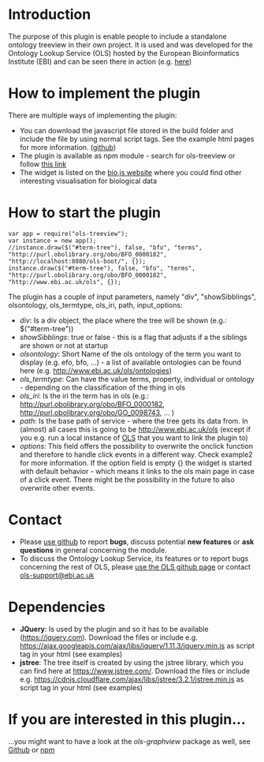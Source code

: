 # Introduction
The purpose of this plugin is enable people to include a standalone ontology treeview in their own project. It is used and was developed for the Ontology Lookup Service (OLS) hosted by the European Bioinformatics Institute (EBI) and can be seen there in action (e.g. <a href="http://www.ebi.ac.uk/ols/ontologies/efo/terms?iri=http%3A%2F%2Fwww.ebi.ac.uk%2Fefo%2FEFO_0000322">here</a>)  

# How to implement the plugin
There are multiple ways of implementing the plugin:
- You can download the javascript file stored in the build folder and include the file by using normal script tags. See the example html pages for more information. (<a href="https://github.com/LLTommy/OLS-treeview">github</a>)
- The plugin is available as npm module - search for ols-treeview or follow <a href="https://www.npmjs.com/package/ols-treeview">this link</a>
- The widget is listed on the <a href="http://www.biojs.io">bio.js website</a> where you could find other interesting visualisation for biological data

# How to start the plugin
```
var app = require("ols-treeview");
var instance = new app();
//instance.draw($("#term-tree"), false, "bfo", "terms", "http://purl.obolibrary.org/obo/BFO_0000182", "http://localhost:8080/ols-boot/", {});
instance.draw($("#term-tree"), false, "bfo", "terms", "http://purl.obolibrary.org/obo/BFO_0000182", "http://www.ebi.ac.uk/ols", {});
```

The plugin has a couple of input parameters, namely "div", "showSibblings", olsontology, ols_termtype, ols_iri, path, input_options:
- *div*: Is a div object, the place where the tree will be shown (e.g.: $("#term-tree"))
- *showSibblings*: true or false - this is a flag that adjusts if a the siblings are shown or not at startup
- *olsontology*: Short Name of the ols ontology of the term you want to display (e.g. efo, bfo, ...) - a list of available ontologies can be found here  (e.g. http://www.ebi.ac.uk/ols/ontologies)
- *ols_termtype*: Can have the value terms, property, individual or ontology - depending on the classification of the thing in ols
- *ols_iri*: Is the iri the term has in ols (e.g.: http://purl.obolibrary.org/obo/BFO_0000182, http://purl.obolibrary.org/obo/GO_0098743, ...  )
- *path*: Is the base path of service - where the tree gets its data from. In (almost) all cases this is going to be http://www.ebi.ac.uk/ols (except if you e.g. run a local instance of <a href="http://www.ebi.ac.uk/ols/">OLS</a> that you want to link the plugin to)
- *options*: This field offers the possibility to overwrite the onclick function and therefore to handle click events in a different way. Check example2 for more information. If the option field is empty {} the widget is started with default behavior - which means it links to the ols main page in case of a click event. There might be the possibility in the future to also overwrite other events.

# Contact
- Please <a href="https://github.com/LLTommy/OLS-graphview">use github</a> to report **bugs**, discuss potential **new features** or **ask questions** in general concerning the module.
- To discuss the Ontology Lookup Service, its features or to report bugs concerning the rest of OLS, please <a href="https://github.com/EBISPOT/OLS/issues">use the OLS github page</a> or contact ols-support@ebi.ac.uk

# Dependencies
* **JQuery**: Is used by the plugin and so it has to be available (https://jquery.com). Download the files or include e.g. https://ajax.googleapis.com/ajax/libs/jquery/1.11.3/jquery.min.js as script tag in your html (see examples)
* **jstree**: The tree itself is created by using the jstree library, which you can find here at https://www.jstree.com/. Download the files or include e.g. https://cdnjs.cloudflare.com/ajax/libs/jstree/3.2.1/jstree.min.js as script tag in your html (see examples)

# If you are interested in this plugin...
...you might want to have a look at the *ols-graphview* package as well, see <a href="https://github.com/LLTommy/OLS-graphview">Github</a> or <a href="https://www.npmjs.com/package/ols-treeview">npm</a>
